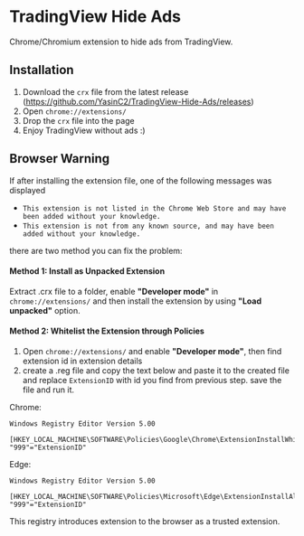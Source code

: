 # TradingView Hide Ads
Chrome/Chromium extension to hide ads from TradingView.

## Installation

1. Download the `crx` file from the latest release (https://github.com/YasinC2/TradingView-Hide-Ads/releases) 
2. Open `chrome://extensions/`
3. Drop the `crx` file into the page
4. Enjoy TradingView without ads :)

## Browser Warning

If after installing the extension file, one of the following messages was displayed   
- `This extension is not listed in the Chrome Web Store and may have been added without your knowledge.`
- `This extension is not from any known source, and may have been added without your knowledge.`     
 
 there are two method you can fix the problem:
 
 #### Method 1: Install as Unpacked Extension
 Extract .crx file to a folder, enable **"Developer mode"** in `chrome://extensions/` and then install the extension by using **"Load unpacked"** option.
 
 #### Method 2: Whitelist the Extension through Policies
 1. Open `chrome://extensions/` and enable **"Developer mode"**, then find extension id in extension details
 2. create a .reg file and copy the text below and paste it to the created file and replace `ExtensionID` with id you find from previous step. save the file and run it.    
    
 Chrome:   
 ```
 Windows Registry Editor Version 5.00

[HKEY_LOCAL_MACHINE\SOFTWARE\Policies\Google\Chrome\ExtensionInstallWhitelist]
"999"="ExtensionID"
 ```    
 Edge:    
 ```
 Windows Registry Editor Version 5.00

[HKEY_LOCAL_MACHINE\SOFTWARE\Policies\Microsoft\Edge\ExtensionInstallAllowlist]
"999"="ExtensionID"
 ```    
 This registry introduces extension to the browser as a trusted extension.
